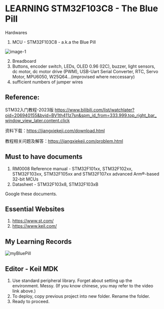 # LEARNING STM32F103C8  - The Blue Pill

Hardwares
1. MCU - STM32F103C8 - a.k.a the Blue Pill
   
![image-1](https://github.com/rtlab1417/JiangXieKeJi/assets/65482062/9d559b6f-c6b7-4c5e-bb30-923b342432a0)

2. Breadboard
3. Buttons, encoder switch, LEDs, OLED 0.96 (I2C), buzzer, light sensors, dc motor, dc motor drive (PWM), USB-Uart Serial Converter, RTC, Servo Motor, MPU6050, W25Q64...(improvised where neccessary)
4. sufficient numbers of jumper wires

## Reference:
STM32入门教程-2023版
https://www.bilibili.com/list/watchlater?oid=206940155&bvid=BV1th411z7sn&spm_id_from=333.999.top_right_bar_window_view_later.content.click

资料下载：https://jiangxiekeji.com/download.html

教程相关问题及解答：https://jiangxiekeji.com/problem.html

## Must to have documents
1. RM0008 Reference manual - STM32F101xx, STM32F102xx, STM32F103xx, STM32F105xx and STM32F107xx advanced Arm®-based 32-bit MCUs
2. Datasheet - STM32F103x8, STM32F103xB

Google these documents. 

## Essential Websites
1. https://www.st.com/
2. https://www.keil.com/

## My Learning Records
![myBluePill](https://github.com/rtlab1417/JiangXieKeJi/assets/65482062/0403a9e8-3faa-4365-8ded-078acf9ed212)

## Editor - Keil MDK
1. Use standard peripheral library. Forget about setting up the environment. Messy.
   (If you know chinese, you may refer to the video link above.)
3. To deploy, copy previous project into new folder. Rename the folder.
4. Ready to proceed.
